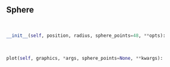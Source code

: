 ## <a id="McUtils.Plots.Primitives.Sphere">Sphere</a>


<a id="McUtils.Plots.Primitives.Sphere.__init__">&nbsp;</a>
```python
__init__(self, position, radius, sphere_points=48, **opts): 
```

<a id="McUtils.Plots.Primitives.Sphere.plot">&nbsp;</a>
```python
plot(self, graphics, *args, sphere_points=None, **kwargs): 
```

